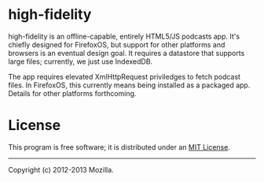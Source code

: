 # high-fidelity #

high-fidelity is an offline-capable, entirely HTML5/JS podcasts app. It's
chiefly designed for FirefoxOS, but support for other platforms and browsers
is an eventual design goal. It requires a datastore that supports large files;
currently, we just use IndexedDB.

The app requires elevated XmlHttpRequest priviledges to fetch podcast files.
In FirefoxOS, this currently means being installed as a packaged app. Details
for other platforms forthcoming.

# License #

This program is free software; it is distributed under an [MIT License](http://github.com/mozilla/high-fidelity/blob/master/LICENSE.txt).

---

Copyright (c) 2012-2013 Mozilla.

